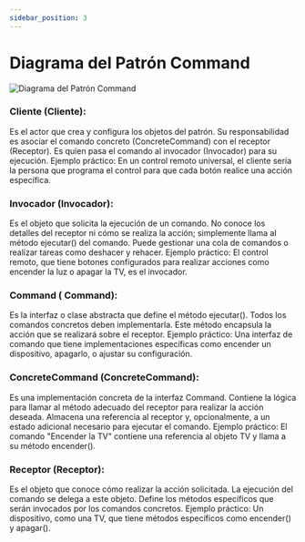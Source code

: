 ```yaml
---
sidebar_position: 3
---
```


# Diagrama del Patrón Command
![Diagrama del Patrón Command](https://tse2.mm.bing.net/th?id=OIP.NrAS65_9OSvTeAMDOvlC8gAAAA&pid=Api&P=0&h=180)

### Cliente (Cliente):

Es el actor que crea y configura los objetos del patrón.
Su responsabilidad es asociar el comando concreto (ConcreteCommand) con el receptor (Receptor).
Es quien pasa el comando al invocador (Invocador) para su ejecución.
Ejemplo práctico: En un control remoto universal, el cliente sería la persona que programa el control para que cada botón realice una acción específica.

### Invocador (Invocador):
Es el objeto que solicita la ejecución de un comando.
No conoce los detalles del receptor ni cómo se realiza la acción; simplemente llama al método ejecutar() del comando.
Puede gestionar una cola de comandos o realizar tareas como deshacer y rehacer.
Ejemplo práctico: El control remoto, que tiene botones configurados para realizar acciones como encender la luz o apagar la TV, es el invocador.

### Command ( Command):

Es la interfaz o clase abstracta que define el método ejecutar().
Todos los comandos concretos deben implementarla.
Este método encapsula la acción que se realizará sobre el receptor.
Ejemplo práctico: Una interfaz de comando que tiene implementaciones específicas como encender un dispositivo, apagarlo, o ajustar su configuración.

### ConcreteCommand (ConcreteCommand):

Es una implementación concreta de la interfaz Command.
Contiene la lógica para llamar al método adecuado del receptor para realizar la acción deseada.
Almacena una referencia al receptor y, opcionalmente, a un estado adicional necesario para ejecutar el comando.
Ejemplo práctico: El comando "Encender la TV" contiene una referencia al objeto TV y llama a su método encender().

### Receptor (Receptor):

Es el objeto que conoce cómo realizar la acción solicitada.
La ejecución del comando se delega a este objeto.
Define los métodos específicos que serán invocados por los comandos concretos.
Ejemplo práctico: Un dispositivo, como una TV, que tiene métodos específicos como encender() y apagar().